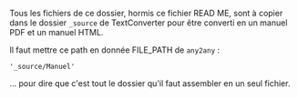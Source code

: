 Tous les fichiers de ce dossier, hormis ce fichier READ ME, sont à copier dans le dossier `_source` de TextConverter pour être converti en un manuel PDF et un manuel HTML.

Il faut mettre ce path en donnée FILE_PATH de `any2any` :

    '_source/Manuel'

… pour dire que c'est tout le dossier qu'il faut assembler en un seul fichier.
